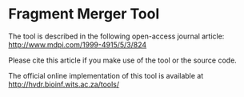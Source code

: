 # Fragment Merger Tool

The tool is described in the following open-access journal article: http://www.mdpi.com/1999-4915/5/3/824

Please cite this article if you make use of the tool or the source code.

The official online implementation of this tool is available at http://hvdr.bioinf.wits.ac.za/tools/
